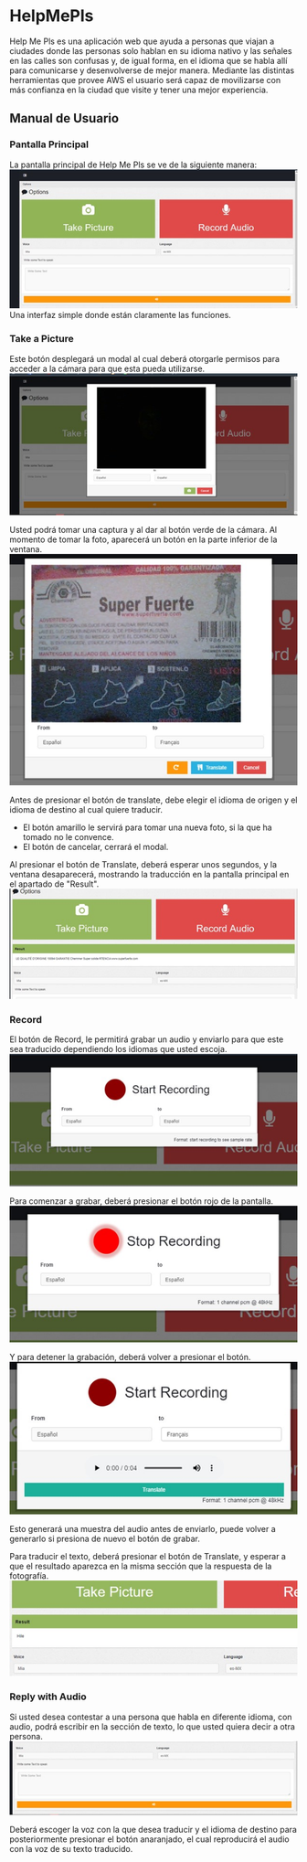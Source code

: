 # HelpMePls
 Help Me Pls es una aplicación web que ayuda a personas que viajan a ciudades donde las personas solo hablan en su idioma nativo y las señales en las calles son confusas y, de igual forma, en el idioma que se habla allí para comunicarse y desenvolverse de mejor manera. Mediante las distintas herramientas que provee AWS el usuario será capaz de movilizarse con más confianza en la ciudad que visite y tener una mejor experiencia.

## Manual de Usuario

### Pantalla Principal
La pantalla principal de Help Me Pls se ve de la siguiente manera:  
![](demo_images/img1.jpg) 
Una interfaz simple donde están claramente las funciones. 

### Take a Picture
Este botón desplegará un modal al cual deberá otorgarle permisos para acceder a la cámara para que esta pueda utilizarse.  
![](demo_images/img2.jpg) 

Usted podrá tomar una captura y al dar al botón verde de la cámara. Al momento de tomar la foto, aparecerá un botón en la parte inferior de la ventana.  
![](demo_images/img3.jpg) 

Antes de presionar el botón de translate, debe elegir el idioma de origen y el idioma de destino al cual quiere traducir.
- El botón amarillo le servirá para tomar una nueva foto, si la que ha tomado no le convence.
- El botón de cancelar, cerrará el modal.

Al presionar el botón de Translate, deberá esperar unos segundos, y la ventana desaparecerá, mostrando la traducción en la pantalla principal en el apartado de "Result".  
![](demo_images/img4.jpg) 


### Record
El botón de Record, le permitirá grabar un audio y enviarlo para que este sea traducido dependiendo los idiomas que usted escoja.  
![](demo_images/img5.jpg) 

Para comenzar a grabar, deberá presionar el botón rojo de la pantalla.  
![](demo_images/img6.jpg) 

Y para detener la grabación, deberá volver a presionar el botón.  
![](demo_images/img7.jpg) 

Esto generará una muestra del audio antes de enviarlo, puede volver a generarlo si presiona de nuevo el botón de grabar. 

Para traducir el texto, deberá presionar el botón de Translate, y esperar a que el resultado aparezca en la misma sección que la respuesta de la fotografía.  
![](demo_images/img8.jpg) 

### Reply with Audio
Si usted desea contestar a una persona que habla en diferente idioma, con audio, podrá escribir en la sección de texto, lo que usted quiera decir a otra persona.  
![](demo_images/img9.jpg) 

Deberá escoger la voz con la que desea traducir y el idioma de destino para posteriormente presionar el botón anaranjado, el cual reproducirá el audio con la voz de su texto traducido.

